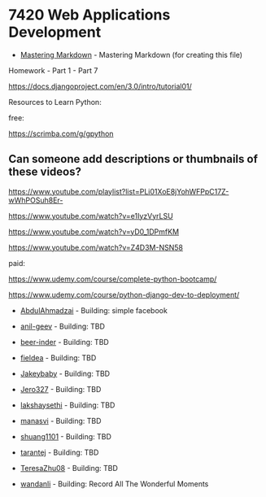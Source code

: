# 7420 Web Applications Development

* [Mastering Markdown](https://guides.github.com/features/mastering-markdown/) - Mastering Markdown (for creating this file)



Homework - Part 1 - Part 7

https://docs.djangoproject.com/en/3.0/intro/tutorial01/



Resources to Learn Python:


free:

https://scrimba.com/g/gpython

## Can someone add descriptions or thumbnails of these videos?

https://www.youtube.com/playlist?list=PLi01XoE8jYohWFPpC17Z-wWhPOSuh8Er-

https://www.youtube.com/watch?v=e1IyzVyrLSU

https://www.youtube.com/watch?v=yD0_1DPmfKM

https://www.youtube.com/watch?v=Z4D3M-NSN58


paid: 

https://www.udemy.com/course/complete-python-bootcamp/

https://www.udemy.com/course/python-django-dev-to-deployment/


* [AbdulAhmadzai](https://github.com/AbdulAhmadzai) - Building: simple facebook

* [anil-geev](https://github.com/anil-geev) - Building: TBD
* [beer-inder](https://github.com/beer-inder) - Building: TBD
* [fieldea](https://github.com/fieldea) - Building: TBD
* [Jakeybaby](https://github.com/Jakeybaby) - Building: TBD
* [Jero327](https://github.com/Jero327) - Building: TBD
* [lakshaysethi](https://github.com/lakshaysethi) - Building: TBD
* [manasvi](https://github.com/manasvityagi) - Building: TBD
* [shuang1101](https://github.com/shuang1101) - Building: TBD
* [tarantej](https://github.com/tarantej) - Building: TBD
* [TeresaZhu08](https://github.com/TeresaZhu) - Building: TBD
* [wandanli](https://github.com/wandanli) - Building: Record All The Wonderful Moments
